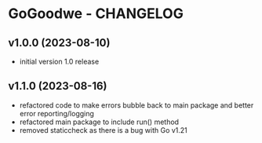 # GoGoodwe - CHANGELOG

## v1.0.0 (2023-08-10)

- initial version 1.0 release

## v1.1.0 (2023-08-16)

- refactored code to make errors bubble back to main package and better error reporting/logging
- refactored main package to include run() method
- removed staticcheck as there is a bug with Go v1.21
